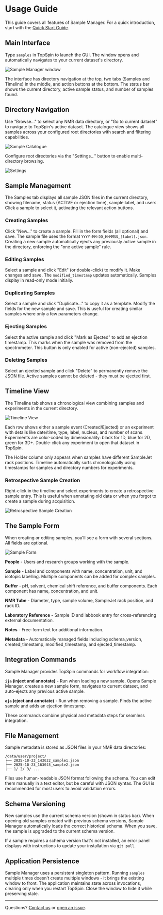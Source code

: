 # Usage Guide

This guide covers all features of Sample Manager. For a quick introduction, start with the [Quick Start Guide](../getting-started/quickstart.md).

## Main Interface

Type `samples` in TopSpin to launch the GUI. The window opens and automatically navigates to your current dataset's directory.

![Sample Manager window](../images/sample-catalogue.png)

The interface has directory navigation at the top, two tabs (Samples and Timeline) in the middle, and action buttons at the bottom. The status bar shows the current directory, active sample status, and number of samples found.

## Directory Navigation

Use "Browse..." to select any NMR data directory, or "Go to current dataset" to navigate to TopSpin's active dataset. The catalogue view shows all samples across your configured root directories with search and filtering capabilities.

![Sample Catalogue](../images/sample-catalogue.png)

Configure root directories via the "Settings..." button to enable multi-directory browsing.

![Settings](../images/settings-root-directories.png)

## Sample Management

The Samples tab displays all sample JSON files in the current directory, showing filename, status (ACTIVE or ejection time), sample label, and users. Click a sample to select it, activating the relevant action buttons.

### Creating Samples

Click "New..." to create a sample. Fill in the form fields (all optional) and save. The sample file uses the format `YYYY-MM-DD_HHMMSS_[label].json`. Creating a new sample automatically ejects any previously active sample in the directory, enforcing the "one active sample" rule.

### Editing Samples

Select a sample and click "Edit" (or double-click) to modify it. Make changes and save. The `modified_timestamp` updates automatically. Samples display in read-only mode initially.

### Duplicating Samples

Select a sample and click "Duplicate..." to copy it as a template. Modify the fields for the new sample and save. This is useful for creating similar samples where only a few parameters change.

### Ejecting Samples

Select the active sample and click "Mark as Ejected" to add an ejection timestamp. This marks when the sample was removed from the spectrometer. This button is only enabled for active (non-ejected) samples.

### Deleting Samples

Select an ejected sample and click "Delete" to permanently remove the JSON file. Active samples cannot be deleted - they must be ejected first.

## Timeline View

The Timeline tab shows a chronological view combining samples and experiments in the current directory.

![Timeline View](../images/timeline.png)

Each row shows either a sample event (Created/Ejected) or an experiment with details like date/time, type, label, nucleus, and number of scans. Experiments are color-coded by dimensionality: black for 1D, blue for 2D, green for 3D+. Double-click any experiment to open that dataset in TopSpin.

The Holder column only appears when samples have different SampleJet rack positions. Timeline automatically sorts chronologically using timestamps for samples and directory numbers for experiments.

### Retrospective Sample Creation

Right-click in the timeline and select experiments to create a retrospective sample entry. This is useful when annotating old data or when you forgot to create a sample during acquisition.

![Retrospective Sample Creation](../images/retrospective-sample-creation.png)

## The Sample Form

When creating or editing samples, you'll see a form with several sections. All fields are optional.

![Sample Form](../images/editing-sample-buffer.png)

**People** - Users and research groups working with the sample.

**Sample** - Label and components with name, concentration, unit, and isotopic labelling. Multiple components can be added for complex samples.

**Buffer** - pH, solvent, chemical shift reference, and buffer components. Each component has name, concentration, and unit.

**NMR Tube** - Diameter, type, sample volume, SampleJet rack position, and rack ID.

**Laboratory Reference** - Sample ID and labbook entry for cross-referencing external documentation.

**Notes** - Free-form text for additional information.

**Metadata** - Automatically managed fields including schema_version, created_timestamp, modified_timestamp, and ejected_timestamp.

## Integration Commands

Sample Manager provides TopSpin commands for workflow integration:

**`ija` (inject and annotate)** - Run when loading a new sample. Opens Sample Manager, creates a new sample form, navigates to current dataset, and auto-ejects any previous active sample.

**`eja` (eject and annotate)** - Run when removing a sample. Finds the active sample and adds an ejection timestamp.

These commands combine physical and metadata steps for seamless integration.

## File Management

Sample metadata is stored as JSON files in your NMR data directories:

```
/data/user/project/
├── 2025-10-23_143022_sample1.json
├── 2025-10-23_163045_sample2.json
├── 1/ 2/ 3/ ...
```

Files use human-readable JSON format following the schema. You can edit them manually in a text editor, but be careful with JSON syntax. The GUI is recommended for most users to avoid validation errors.

## Schema Versioning

New samples use the current schema version (shown in status bar). When opening old samples created with previous schema versions, Sample Manager automatically loads the correct historical schema. When you save, the sample is upgraded to the current schema version.

If a sample requires a schema version that's not installed, an error panel displays with instructions to update your installation via `git pull`.

## Application Persistence

Sample Manager uses a persistent singleton pattern. Running `samples` multiple times doesn't create multiple windows - it brings the existing window to front. The application maintains state across invocations, clearing only when you restart TopSpin. Close the window to hide it while preserving state.

---

Questions? [Contact us](mailto:c.waudby@ucl.ac.uk) or [open an issue](https://github.com/waudbygroup/topspin-samples/issues).
